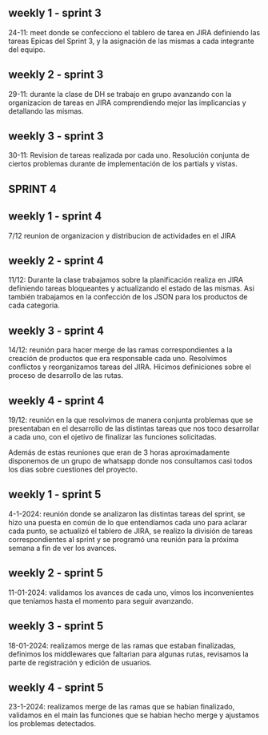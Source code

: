 ## weekly 1 - sprint 3
24-11: meet donde se confecciono el tablero de tarea en JIRA definiendo las tareas Epicas del Sprint 3, y la asignación de las mismas a cada integrante del equipo.

## weekly 2 - sprint 3
29-11: durante la clase de DH se trabajo en grupo avanzando con la organizacion de tareas en JIRA comprendiendo mejor las implicancias y detallando las mismas.

## weekly 3 - sprint 3
30-11: Revision de tareas realizada por cada uno. Resolución conjunta de ciertos problemas durante de implementación de los partials y vistas. 

## SPRINT 4
## weekly 1 - sprint 4
7/12 reunion de organizacion y distribucion de actividades en el JIRA

## weekly 2 - sprint 4
11/12: Durante la clase trabajamos sobre la planificación realiza en JIRA definiendo tareas bloqueantes y actualizando el estado de las mismas. Asi también trabajamos en la 
confección de los JSON para los productos de cada categoria. 

## weekly 3 - sprint 4
14/12: reunión para hacer merge de las ramas correspondientes a la creación de productos que era responsable cada uno. Resolvimos conflictos y reorganizamos tareas del JIRA.
Hicimos definiciones sobre el proceso de desarrollo de las rutas. 

## weekly 4 - sprint 4
19/12: reunión en la que resolvimos de manera conjunta problemas que se presentaban en el desarrollo de las distintas tareas que nos toco desarrollar a cada uno, con el ojetivo de finalizar las funciones solicitadas.

Además de estas reuniones que eran de 3 horas aproximadamente disponemos de un grupo de whatsapp donde nos consultamos casi todos los dias sobre cuestiones del proyecto. 

## weekly 1 - sprint 5
4-1-2024: reunión donde se analizaron las distintas tareas del sprint, se hizo una puesta en común de lo que entendíamos cada uno para aclarar cada punto, se actualizó el tablero de JIRA,
se realizo la división de tareas correspondientes al sprint y se programó una reunión para la próxima semana a fin de ver los avances.

## weekly 2 - sprint 5
11-01-2024: validamos los avances de cada uno, vimos los inconvenientes que teníamos hasta el momento para seguir avanzando.

## weekly 3 - sprint 5
18-01-2024: realizamos merge de las ramas que estaban finalizadas, definimos los middlewares que faltarian para algunas rutas, revisamos la parte de registración y edición de usuarios.

## weekly 4 - sprint 5
23-1-2024: realizamos merge de las ramas que se habian finalizado, validamos en el main las funciones que se habian hecho merge y ajustamos los problemas detectados.

